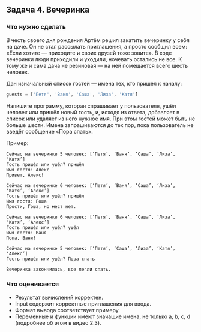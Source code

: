 ## Задача 4. Вечеринка
### Что нужно сделать
В честь своего дня рождения Артём решил закатить вечеринку у себя на даче. 
Он не стал рассылать приглашения, а просто сообщил всем: «Если хотите — приходите и своих друзей тоже зовите». 
В ходе вечеринки люди приходили и уходили, ночевать остались не все. К тому же и сама дача не резиновая — на ней помещается всего шесть человек.

Дан изначальный список гостей — имена тех, кто пришёл к началу:

```python
guests = ['Петя', 'Ваня', 'Саша', 'Лиза', 'Катя']
```

Напишите программу, которая спрашивает у пользователя, ушёл человек или пришёл новый гость, и, исходя из ответа, 
добавляет в список или удаляет из него нужное имя. При этом гостей может быть не больше шести. Имена запрашиваются до тех пор, 
пока пользователь не введёт сообщение «Пора спать».

Пример:
```
Сейчас на вечеринке 5 человек: [‘Петя’, ‘Ваня’, ‘Саша’, ‘Лиза’, ‘Катя’]
Гость пришёл или ушёл? пришёл
Имя гостя: Алекс
Привет, Алекс!

Сейчас на вечеринке 6 человек: [‘Петя’, ‘Ваня’, ‘Саша’, ‘Лиза’, ‘Катя’, ‘Алекс’]
Гость пришёл или ушёл? пришёл
Имя гостя: Гоша
Прости, Гоша, но мест нет.

Сейчас на вечеринке 6 человек: [‘Петя’, ‘Ваня’, ‘Саша’, ‘Лиза’, ‘Катя’, ‘Алекс’]
Гость пришёл или ушёл? ушёл
Имя гостя: Ваня
Пока, Ваня!

Сейчас на вечеринке 5 человек: [‘Петя’, ‘Саша’, ‘Лиза’, ‘Катя’,  ‘Алекс’]
Гость пришёл или ушёл? Пора спать

Вечеринка закончилась, все легли спать.
```
### Что оценивается
- Результат вычислений корректен.
- Input содержит корректные приглашения для ввода. 
- Формат вывода соответствует примеру.
- Переменные и функции имеют значащие имена, не только a, b, c, d (подробнее об этом в видео 2.3).
